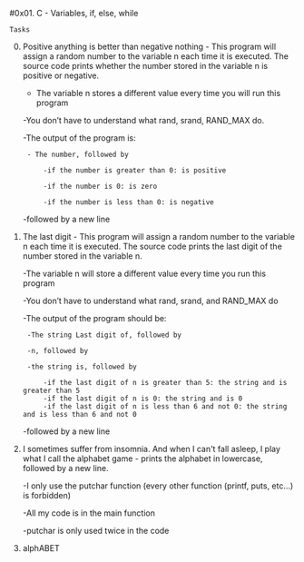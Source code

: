 #0x01. C - Variables, if, else, while

	Tasks

0. Positive anything is better than negative nothing - This program will assign a random number to the variable n each time it is executed. The source code prints whether the number stored in the variable n is positive or negative.

	- The variable n stores a different value every time you will run this program

	-You don’t have to understand what rand, srand, RAND_MAX do.

	-The output of the program is:

		- The number, followed by

			-if the number is greater than 0: is positive
	
			-if the number is 0: is zero
	
			-if the number is less than 0: is negative

	-followed by a new line

1. The last digit - This program will assign a random number to the variable n each time it is executed. The source code prints the last digit of the number stored in the variable n.

	-The variable n will store a different value every time you run this program

	-You don’t have to understand what rand, srand, and RAND_MAX do

	-The output of the program should be:

		-The string Last digit of, followed by

		-n, followed by

		-the string is, followed by

			-if the last digit of n is greater than 5: the string and is greater than 5
			-if the last digit of n is 0: the string and is 0
			-if the last digit of n is less than 6 and not 0: the string and is less than 6 and not 0
	-followed by a new line

2. I sometimes suffer from insomnia. And when I can't fall asleep, I play what I call the alphabet game - prints the alphabet in lowercase, followed by a new line.

	-I only use the putchar function (every other function (printf, puts, etc…) is forbidden)

	-All my code is in the main function

	-putchar is only used twice in the code 

3. alphABET 

